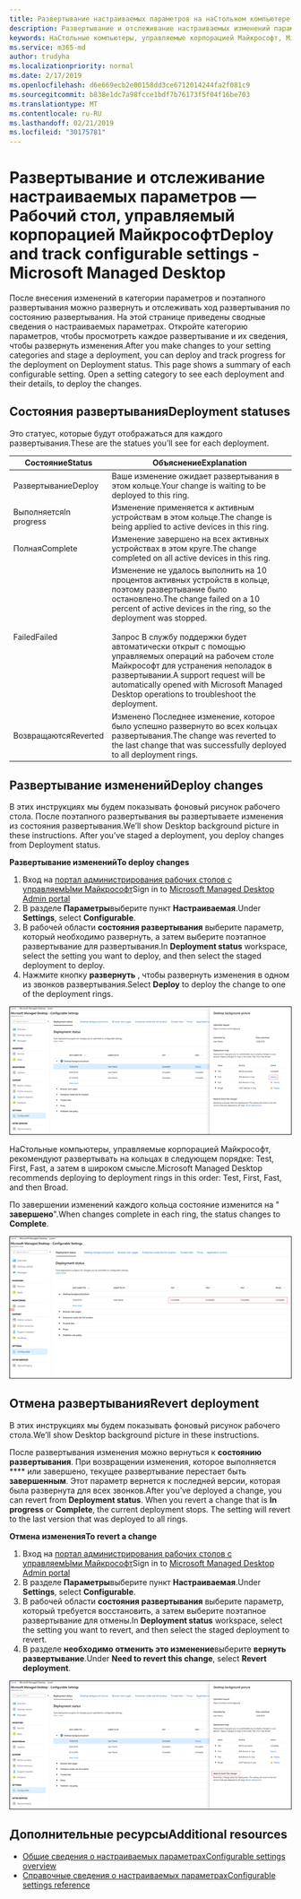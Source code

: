```yaml
---
title: Развертывание настраиваемых параметров на наСтольном компьютере, управляемом Майкрософт
description: Развертывание и отслеживание настраиваемых изменений параметров на наСтольном компьютере, управляемом Майкрософт.
keywords: НаСтольные компьютеры, управляемые корпорацией Майкрософт, Microsoft 365, служба, документация, развертывание, поэтапное развертывание, настраиваемые параметры
ms.service: m365-md
author: trudyha
ms.localizationpriority: normal
ms.date: 2/17/2019
ms.openlocfilehash: d6e669ecb2e00158dd3ce6712014244fa2f081c9
ms.sourcegitcommit: b838e1dc7a98fcce1bdf7b76173f5f04f16be703
ms.translationtype: MT
ms.contentlocale: ru-RU
ms.lasthandoff: 02/21/2019
ms.locfileid: "30175781"
---
```

# <a name="deploy-and-track-configurable-settings---microsoft-managed-desktop"></a><span data-ttu-id="05ca7-104">Развертывание и отслеживание настраиваемых параметров — Рабочий стол, управляемый корпорацией Майкрософт</span><span class="sxs-lookup"><span data-stu-id="05ca7-104">Deploy and track configurable settings - Microsoft Managed Desktop</span></span>

<span data-ttu-id="05ca7-p101">После внесения изменений в категории параметров и поэтапного развертывания можно развернуть и отслеживать ход развертывания по состоянию развертывания. На этой странице приведены сводные сведения о настраиваемых параметрах. Откройте категорию параметров, чтобы просмотреть каждое развертывание и их сведения, чтобы развернуть изменения.</span><span class="sxs-lookup"><span data-stu-id="05ca7-p101">After you make changes to your setting categories and stage a deployment, you can deploy and track progress for the deployment on Deployment status. This page shows a summary of each configurable setting. Open a setting category to see each deployment and their details, to deploy the changes.</span></span> 

## <a name="deployment-statuses"></a><span data-ttu-id="05ca7-108">Состояния развертывания</span><span class="sxs-lookup"><span data-stu-id="05ca7-108">Deployment statuses</span></span> 

<span data-ttu-id="05ca7-109">Это статуес, которые будут отображаться для каждого развертывания.</span><span class="sxs-lookup"><span data-stu-id="05ca7-109">These are the statues you’ll see for each deployment.</span></span>

<span data-ttu-id="05ca7-110">Состояние</span><span class="sxs-lookup"><span data-stu-id="05ca7-110">Status</span></span>  | <span data-ttu-id="05ca7-111">Объяснение</span><span class="sxs-lookup"><span data-stu-id="05ca7-111">Explanation</span></span> 
--- | --- 
<span data-ttu-id="05ca7-112">Развертывание</span><span class="sxs-lookup"><span data-stu-id="05ca7-112">Deploy</span></span> | <span data-ttu-id="05ca7-113">Ваше изменение ожидает развертывания в этом кольце.</span><span class="sxs-lookup"><span data-stu-id="05ca7-113">Your change is waiting to be deployed to this ring.</span></span>
<span data-ttu-id="05ca7-114">Выполняется</span><span class="sxs-lookup"><span data-stu-id="05ca7-114">In progress</span></span> | <span data-ttu-id="05ca7-115">Изменение применяется к активным устройствам в этом кольце.</span><span class="sxs-lookup"><span data-stu-id="05ca7-115">The change is being applied to active devices in this ring.</span></span> 
<span data-ttu-id="05ca7-116">Полная</span><span class="sxs-lookup"><span data-stu-id="05ca7-116">Complete</span></span> | <span data-ttu-id="05ca7-117">Изменение завершено на всех активных устройствах в этом круге.</span><span class="sxs-lookup"><span data-stu-id="05ca7-117">The change completed on all active devices in this ring.</span></span> 
<span data-ttu-id="05ca7-118">Failed</span><span class="sxs-lookup"><span data-stu-id="05ca7-118">Failed</span></span> | <span data-ttu-id="05ca7-119">Изменение не удалось выполнить на 10 процентов активных устройств в кольце, поэтому развертывание было остановлено.</span><span class="sxs-lookup"><span data-stu-id="05ca7-119">The change failed on a 10 percent of active devices in the ring, so the deployment was stopped.</span></span><br><br> <span data-ttu-id="05ca7-120">Запрос В службу поддержки будет автоматически открыт с помощью управляемых операций на рабочем столе Майкрософт для устранения неполадок в развертывании.</span><span class="sxs-lookup"><span data-stu-id="05ca7-120">A support request will be automatically opened with Microsoft Managed Desktop operations to troubleshoot the deployment.</span></span> 
<span data-ttu-id="05ca7-121">Возвращаются</span><span class="sxs-lookup"><span data-stu-id="05ca7-121">Reverted</span></span> | <span data-ttu-id="05ca7-122">Изменено Последнее изменение, которое было успешно развернуто во всех кольцах развертывания.</span><span class="sxs-lookup"><span data-stu-id="05ca7-122">The change was reverted to the last change that was successfully deployed to all deployment rings.</span></span>

## <a name="deploy-changes"></a><span data-ttu-id="05ca7-123">Развертывание изменений</span><span class="sxs-lookup"><span data-stu-id="05ca7-123">Deploy changes</span></span>

<span data-ttu-id="05ca7-p102">В этих инструкциях мы будем показывать фоновый рисунок рабочего стола. После поэтапного развертывания вы развертываете изменения из состояния развертывания.</span><span class="sxs-lookup"><span data-stu-id="05ca7-p102">We’ll show Desktop background picture in these instructions. After you’ve staged a deployment, you deploy changes from Deployment status.</span></span> 

<span data-ttu-id="05ca7-126">**Развертывание изменений**</span><span class="sxs-lookup"><span data-stu-id="05ca7-126">**To deploy changes**</span></span>

1. <span data-ttu-id="05ca7-127">Вход на [портал администрирования рабочих столов с управляемЫми Майкрософт](http://aka.ms/mwaasportal)</span><span class="sxs-lookup"><span data-stu-id="05ca7-127">Sign in to [Microsoft Managed Desktop Admin portal](http://aka.ms/mwaasportal)</span></span>
2. <span data-ttu-id="05ca7-128">В разделе **Параметры**выберите пункт **Настраиваемая**.</span><span class="sxs-lookup"><span data-stu-id="05ca7-128">Under **Settings**, select **Configurable**.</span></span>
3. <span data-ttu-id="05ca7-129">В рабочей области **состояния развертывания** выберите параметр, который необходимо развернуть, а затем выберите поэтапное развертывание для развертывания.</span><span class="sxs-lookup"><span data-stu-id="05ca7-129">In **Deployment status** workspace, select the setting you want to deploy, and then select the staged deployment to deploy.</span></span>
4. <span data-ttu-id="05ca7-130">Нажмите кнопку **развернуть** , чтобы развернуть изменения в одном из звонков развертывания.</span><span class="sxs-lookup"><span data-stu-id="05ca7-130">Select **Deploy** to deploy the change to one of the deployment rings.</span></span>

![Общие сведения о состоянии развертывания настраиваемых параметров](images/deploy-cs-overview.png)

<span data-ttu-id="05ca7-132">НаСтольные компьютеры, управляемые корпорацией Майкрософт, рекомендуют развертывать на кольцах в следующем порядке: Test, First, Fast, а затем в широком смысле.</span><span class="sxs-lookup"><span data-stu-id="05ca7-132">Microsoft Managed Desktop recommends deploying to deployment rings in this order: Test, First, Fast, and then Broad.</span></span> 

<span data-ttu-id="05ca7-133">По завершении изменений каждого кольца состояние изменится на " **завершено**".</span><span class="sxs-lookup"><span data-stu-id="05ca7-133">When changes complete in each ring, the status changes to **Complete**.</span></span>

![Развертывание настраиваемых параметров завершено](images/config-setting-complete.png)

## <a name="revert-deployment"></a><span data-ttu-id="05ca7-135">Отмена развертывания</span><span class="sxs-lookup"><span data-stu-id="05ca7-135">Revert deployment</span></span>

<span data-ttu-id="05ca7-136">В этих инструкциях мы будем показывать фоновый рисунок рабочего стола.</span><span class="sxs-lookup"><span data-stu-id="05ca7-136">We’ll show Desktop background picture in these instructions.</span></span> 

<span data-ttu-id="05ca7-p103">После развертывания изменения можно вернуться к **состоянию развертывания**. При возвращении изменения, которое выполняется \*\*\*\* или завершено, текущее развертывание перестает быть **завершенным**. Этот параметр вернется к последней версии, которая была развернута для всех звонков.</span><span class="sxs-lookup"><span data-stu-id="05ca7-p103">After you’ve deployed a change, you can revert from **Deployment status**. When you revert a change that is **In progress** or **Complete**, the current deployment stops. The setting will revert to the last version that was deployed to all rings.</span></span> 

<span data-ttu-id="05ca7-140">**Отмена изменения**</span><span class="sxs-lookup"><span data-stu-id="05ca7-140">**To revert a change**</span></span>
1. <span data-ttu-id="05ca7-141">Вход на [портал администрирования рабочих столов с управляемЫми Майкрософт](http://aka.ms/mwaasportal)</span><span class="sxs-lookup"><span data-stu-id="05ca7-141">Sign in to [Microsoft Managed Desktop Admin portal](http://aka.ms/mwaasportal)</span></span>
2. <span data-ttu-id="05ca7-142">В разделе **Параметры**выберите пункт **Настраиваемая**.</span><span class="sxs-lookup"><span data-stu-id="05ca7-142">Under **Settings**, select **Configurable**.</span></span>
3. <span data-ttu-id="05ca7-143">В рабочей области **состояния развертывания** выберите параметр, который требуется восстановить, а затем выберите поэтапное развертывание для отмены.</span><span class="sxs-lookup"><span data-stu-id="05ca7-143">In **Deployment status** workspace, select the setting you want to revert, and then select the staged deployment to revert.</span></span>
4. <span data-ttu-id="05ca7-144">В разделе **необходимо отменить это изменение**выберите **вернуть развертывание**.</span><span class="sxs-lookup"><span data-stu-id="05ca7-144">Under **Need to revert this change**, select **Revert deployment**.</span></span>

![Возврат настраиваемых параметров развертывания](images/config-setting-revert.png) 

## <a name="additional-resources"></a><span data-ttu-id="05ca7-146">Дополнительные ресурсы</span><span class="sxs-lookup"><span data-stu-id="05ca7-146">Additional resources</span></span>
- [<span data-ttu-id="05ca7-147">Общие сведения о настраиваемых параметрах</span><span class="sxs-lookup"><span data-stu-id="05ca7-147">Configurable settings overview</span></span>](config-setting-overview.md)
- [<span data-ttu-id="05ca7-148">Справочные сведения о настраиваемых параметрах</span><span class="sxs-lookup"><span data-stu-id="05ca7-148">Configurable settings reference</span></span>](config-setting-ref.md) 